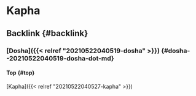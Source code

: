 # Kapha


## Backlink {#backlink}


### [Dosha]({{< relref "20210522040519-dosha" >}}) {#dosha--20210522040519-dosha-dot-md}


#### Top {#top}

[Kapha]({{< relref "20210522040527-kapha" >}})

